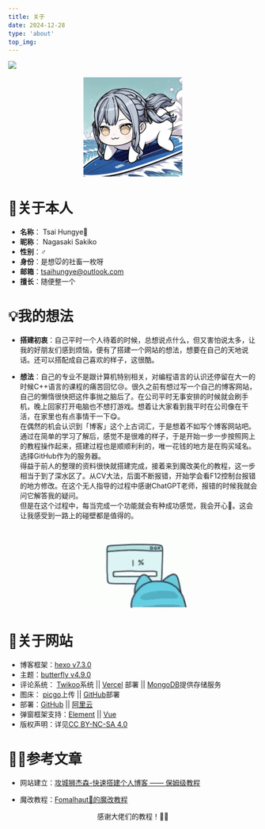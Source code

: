 ```yaml
---
title: 关于
date: 2024-12-28
type: 'about'
top_img:
---
```


<a href="https://git.io/typing-svg"><img src="https://readme-typing-svg.demolab.com?font=LXGW+WenKai+TC&pause=1000&color=7799CC&center=true&width=435&lines=%E3%81%82%E3%81%AA%E3%81%9F%E3%80%81%E3%81%94%E8%87%AA%E5%88%86%E3%81%AE%E3%81%93%E3%81%A8%E3%81%B0%E3%81%A3%E3%81%8B%E3%82%8A%E3%81%A7%E3%81%99%E3%81%AE%E3%81%AD"/></a>


<div style="text-align: center;"><img src="https://raw.githubusercontent.com/NagasakiSakiko/picture/main/img/aaf84b3b1c06e4b858f8728683198d68.png" width="200" height="200"/>
</div>

# 📖关于本人
- <strong>名称</strong>： Tsai Hungye🍃
- <strong>昵称</strong>： Nagasaki Sakiko
- <strong>性别</strong>：♂
- <strong>身份</strong>：是想🐭的社畜一枚呀
- <strong>邮箱</strong>：<a href="mailto:(tsaihungye@outlook.com">tsaihungye@outlook.com</a>
- <strong>擅长</strong>：随便整一个


# 💡我的想法
- <strong>搭建初衷</strong>：自己平时一个人待着的时候，总想说点什么，但又害怕说太多，让我的好朋友们感到烦恼，便有了搭建一个网站的想法，想要在自己的天地说话。还可以搭配成自己喜欢的样子，这很酷。

- <strong>想法</strong>：自己的专业不是跟计算机特别相关，对编程语言的认识还停留在大一的时候C++语言的课程的痛苦回忆😢。很久之前有想过写一个自己的博客网站，自己的懒惰很快把这件事抛之脑后了。在公司平时无事安排的时候就会刷手机，晚上回家打开电脑也不想打游戏。想着让大家看到我平时在公司像在干活，在家里也有点事情干一下😋。<br>
在偶然的机会认识到「博客」这个上古词汇，于是想着不如写个博客网站吧。通过在简单的学习了解后，感觉不是很难的样子，于是开始一步一步按照网上的教程操作起来，搭建过程也是顺顺利利的，唯一花钱的地方是在购买域名。选择GitHub作为的服务器。<br>
得益于前人的整理的资料很快就搭建完成，接着来到魔改美化的教程，这一步相当于到了深水区了。从CV大法，后面不断报错，开始学会看F12控制台报错的地方修改。在这个无人指导的过程中感谢ChatGPT老师，报错的时候我就会问它解答我的疑问。<br>
但是在这个过程中，每当完成一个功能就会有种成功感觉，我会开心🥹。这会让我感受到一路上的碰壁都是值得的。<br>

  
<div style="text-align: center;"><img src="https://raw.githubusercontent.com/NagasakiSakiko/picture/main/img/pc-smash-bugcat-capoo-jrra8m19bfk195l9.gif"/>
</div>


# 📎关于网站
- 博客框架：[hexo v7.3.0](https://github.com/hexojs/hexo)
- 主题：[butterfly v4.9.0](https://github.com/jerryc127/hexo-theme-butterfly)
- 评论系统： [Twikoo](https://twikoo.js.org/)系统 || [Vercel](https://vercel.com/) 部署 || [MongoDB](https://www.mongodb.com/zh-cn)提供存储服务
- 图床： [picgo](https://picgo.github.io/PicGo-Doc/zh/guide/)上传 || [GitHub](https://github.com/)部署
- 部署：[GitHub](https://github.com/) || [阿里云](https://www.alibabacloud.com/)
- 弹窗框架支持：[Element](https://github.com/ElemeFE/element) || [Vue](https://github.com/vuejs/vue)
- 版权声明：详见[CC BY-NC-SA 4.0](https://creativecommons.org/licenses/by-nc-sa/4.0/)

# 🫰🏻参考文章
- 网站建立：[攻城狮杰森-快速搭建个人博客 —— 保姆级教程](https://pdpeng.github.io/2022/01/19/setup-personal-blog/)

- 魔改教程：[Fomalhaut🥝的魔改教程](https://www.fomal.cn/)

<div style="text-align: center;">感谢大佬们的教程！🙇🏻</div>